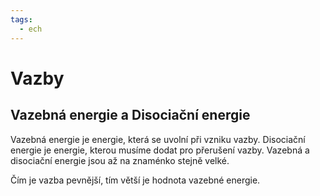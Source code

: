 ```yaml
---
tags:
  - ech
---
```

# Vazby
## Vazebná energie a Disociační energie
Vazebná energie je energie, která se uvolní při vzniku vazby.
Disociační energie je energie, kterou musíme dodat pro přerušení vazby.
Vazebná a disociační energie jsou až na znaménko stejně velké.

Čím je vazba pevnější, tím větší je hodnota vazebné energie.